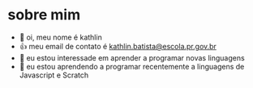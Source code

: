 #  sobre mim

- 👋 oi, meu nome é kathlin
- 👍 meu email de contato é kathlin.batista@escola.pr.gov.br
- 👀 eu estou interessade em aprender a programar novas linguagens
- 🌱 eu estou aprendendo a programar recentemente a linguagens de Javascript e Scratch


<!---
vvolkyie/vvolkyie is a ✨ special ✨ repository because its `README.md` (this file) appears on your GitHub profile.
You can click the Preview link to take a look at your changes.
--->
